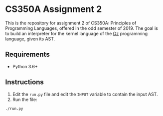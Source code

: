 # CS350A Assignment 2

This is the repository for assignment 2 of CS350A: Principles of Programming Languages, offered in the odd semester of 2019.
The goal is to build an interpreter for the kernel language of the [Oz](https://mozart.github.io) programming language, given its AST.

## Requirements
* Python 3.6+

## Instructions
1. Edit the `run.py` file and edit the `INPUT` variable to contain the input AST.
2. Run the file:
```
./run.py
```
